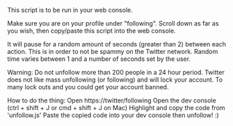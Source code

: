 This script is to be run in your web console.

Make sure you are on your profile under "following".
Scroll down as far as you wish, then copy/paste this script into the web console.

It will pause for a random amount of seconds (greater than 2) between each action.
This is in order to not be spammy on the Twitter network.
Random time varies between 1 and a number of seconds set by the user.

Warning:
Do not unfollow more than 200 people in a 24 hour period.
Twitter does not like mass unfollowing (or following) and will lock your account.
To many lock outs and you could get your account banned.

How to do the thing:
Open https://twitter/following
Open the dev console (ctrl + shift + J or cmd + shift + J on Mac)
Highlight and copy the code from 'unfollow.js'
Paste the copied code into your dev console then unfollow! :)
